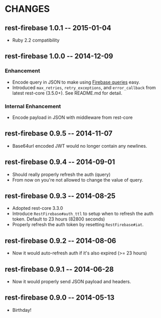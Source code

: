 # CHANGES

## rest-firebase 1.0.1 -- 2015-01-04

* Ruby 2.2 compatibility

## rest-firebase 1.0.0 -- 2014-12-09

### Enhancement

* Encode query in JSON to make using [Firebase queries][] easy.
* Introduced `max_retries`, `retry_exceptions`, and `error_callback` from
  latest rest-core (3.5.0+). See README.md for detail.

[Firebase queries]: https://www.firebase.com/docs/rest/guide/retrieving-data.html#section-rest-queries

### Internal Enhancement

* Encode payload in JSON with middleware from rest-core

## rest-firebase 0.9.5 -- 2014-11-07

* Base64url encoded JWT would no longer contain any newlines.

## rest-firebase 0.9.4 -- 2014-09-01

* Should really properly refresh the auth (query)
* From now on you're not allowed to change the value of query.

## rest-firebase 0.9.3 -- 2014-08-25

* Adopted rest-core 3.3.0
* Introduce `RestFirebase#auth_ttl` to setup when to refresh the auth token.
  Default to 23 hours (82800 seconds)
* Properly refresh the auth token by resetting `RestFirebase#iat`.

## rest-firebase 0.9.2 -- 2014-08-06

* Now it would auto-refresh auth if it's also expired (>= 23 hours)

## rest-firebase 0.9.1 -- 2014-06-28

* Now it would properly send JSON payload and headers.

## rest-firebase 0.9.0 -- 2014-05-13

* Birthday!

